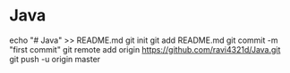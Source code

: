 # Java
echo "# Java" >> README.md
git init
git add README.md
git commit -m "first commit"
git remote add origin https://github.com/ravi4321d/Java.git
git push -u origin master
